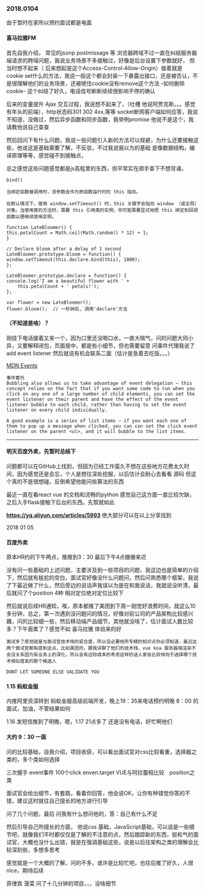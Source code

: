 
### 2018.0104

由于暂时在家所以预约面试都是电面

#### 喜马拉雅FM

首先自我介绍， 常见的jsonp postmissage 等 浏览器跨域不过一直在纠结服务器端请求的跨域问题，我说业务场景不多接触过，好像是后台设置下参数就好，
但当时想不起来（ 后来想起是这个Access-Control-Allow-Origin）接着就是cookie set什么的方法，我说一般这个都会封装一下暴露出接口，还是被否认，不是很理解他们的业务场景，还被唬住cookie没有remove这个方法 -如何删除cookie-
这个纠结了好久，电话信号断断续续很影响不停的确认

后来的变量提升 Ajax 交互过程，我说想不起来了，（吐槽 他说阿贾克斯。。。感觉有年头的前端），http状态码301 302 4xx,等等
socket断网客户端如何应答，我说不知道，没做过，然后异步函数和同步函数，我举例promise 他说不是这个，我请教他说自己查查

然后回问下有什么问题，我说一些问题引入新的方法可以规避，为什么还要接触这些，他说这是基础需要了解，不反驳，不过我说我以为的基础
是像数据结构，编译原理等等，感觉碰不到接触点，

总之感觉这些问题感觉都是js高程里的东西，但平常实在顺手查下不想背诵，

    bind()

    当绑定函数被调用时，该参数会作为原函数运行时的 this 指向。

    在默认情况下，使用 window.setTimeout() 时，this 关键字会指向 window （或全局）对象。当使用类的方法时，需要 this 引用类的实例，你可能需要显式地把 this 绑定到回调函数以便继续使用实例。

    function LateBloomer() {
    this.petalCount = Math.ceil(Math.random() * 12) + 1;
    }

    // Declare bloom after a delay of 1 second
    LateBloomer.prototype.bloom = function() {
    window.setTimeout(this.declare.bind(this), 1000);
    };

    LateBloomer.prototype.declare = function() {
    console.log('I am a beautiful flower with ' +
        this.petalCount + ' petals!');
    };

    var flower = new LateBloomer();
    flower.bloom();  // 一秒钟后, 调用'declare'方法

#### （不知道是啥）？

刚挂下电话接着又来一个，因为口里还没喝口水，一直大喘气，问的问题大同小异，又要解释闭包，页面居中，都是些小细节，但也需要留意
问事件代理我说了add event listener 然后就说有机会联系二面（估计是急着去吃饭。。。）


[MDN Events](https://developer.mozilla.org/zh-CN/docs/Learn/JavaScript/Building_blocks/Events/  "MDN")

    事件委托
    Bubbling also allows us to take advantage of event delegation — this concept relies on the fact that if you want some code to run when you click on any one of a large number of child elements, you can set the event listener on their parent and have the effect of the event listener bubble to each child, rather than having to set the event listener on every child individually.

    A good example is a series of list items — if you want each one of them to pop up a message when clicked, you can can set the click event listener on the parent <ul>, and it will bubble to the list items.

- - -
#### 明天百度外卖，先暂时总结下   

问题都可以在GitHub上找到，但因为已经工作蛮久不想在这些地方花费太久时间，因为感觉还是会忘，个人是想往深处挖掘，以后估计会耐心去看看 源码 但这个真的不是很想碰，反倒希望他能问些算法的东西

最近一直在看react vue 的文档和流畅的python 感觉自己这方面一直比较欠缺，之后入手flask接触下后台的东西。先暂就如此


   **https://yq.aliyun.com/articles/5993** 
   绝大部分可以在以上分享找到




2018 01 05 

#### 百度外卖

原本HR约的下午两点，推推到3：30 最后下午4点姗姗来迟

没有问一些基础的上述问题，主要涉及到一些项目的问题，我这边也是简单的介绍下，然后就有尴尬的空白，面试官好像没什么问题问，然后问熟悉哪个框架，我说了下最近做了什么，然后旁边的说话声我误以为是在和我说话，我就说没听清，最后就问了个position 4种  相对定位绝对定位比较下

然后就说后续HR通知，唉，原本都推了美团到下周一刚觉好浪费时间，就这么10多分钟，总之，第一次遇到没问题问的情况，好像对前公司的产品架构比较感兴趣，问的比较细一些，然后移动端产品细节，其他就没啥了，估计面试人数比较多？下午面累了？感觉不如 喜马拉雅 体验来的好




    面试多了感觉就是与面试官技术栈的契合度，所以没必要他所专精的知识点你必须知道，最近这两个面试官都有提到这点，比如美团的，跟我详聊了他们的技术栈，vue koa 服务器端渲染不会没关系因为有业务上的深化，所以会有边际成本的考虑这样的话人家会比较倾向于选择哪个技术相似度高的那个候选人

    DONT LET SOMEONE ELSE VALIDATE YOU


#### 1.15  蚂蚁金服

  内推阿里资深转到 蚂蚁金服高级前端开发，晚上19：35来电话预约明晚 8：00 的面试，加油，不管结果如何



1.16 发短信推到了明晚，嗯，1.17 21点多了 还是没有电话，好忙啊他们

#### 大约 9：30   一面

问的比较基础，自我介绍，项目收获，可以看出面试官对css比较看重，选择器之类的，多个类如何选择

三次握手  event事件  100个click   enven.target  VUE与阿拉蕾相比较　position之类

面试官会给出细节，有套路，看着你回答，他会说OK，让你有种错觉你答的不错，建议这时就往自己擅长的地方进行引导

问了几个问题，最后 问我有什么想问他的，答：自己有什么不足　　

然后引导自己所擅长的方面， 他说css 基础，JavaScript基础，可以说是一些细节吧，就像我们平时都仅仅是了解的不注意的点，然后跟踪新的东西，挺和气的面试官，大概也没什么出错，就是在强调基础这些，说是以后往架构之类的理解会比较深刻些，多想多思考

感觉就是一个大概的了解，问的不多，或许是比较忙吧，也往后推了好久，人很nice，期待后续



菲律宾  菠菜   问了十几分钟的项目，，，没啥细节


